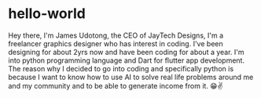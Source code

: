 # hello-world

Hey there, I'm James Udotong, the CEO of JayTech Designs, I'm a freelancer graphics designer who has interest in coding.
I've been designing for about 2yrs now and have been coding for about a year. 
I'm into python programming language and Dart for flutter app development.
The reason why I decided to go into coding and specifically python is because I want to know how to use AI to solve real life problems
around me and my community and to be able to generate income from it. 😁✌

